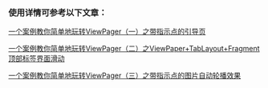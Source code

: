 ### **使用详情可参考以下文章：** ###

[一个案例教你简单地玩转ViewPager（一）之带指示点的引导页](https://panyz.github.io/2016/08/22/%E4%B8%80%E4%B8%AA%E6%A1%88%E4%BE%8B%E6%95%99%E4%BD%A0%E7%AE%80%E5%8D%95%E5%9C%B0%E7%8E%A9%E8%BD%ACViewPager%EF%BC%88%E4%B8%80%EF%BC%89%E4%B9%8B%E5%B8%A6%E6%8C%87%E7%A4%BA%E7%82%B9%E7%9A%84%E5%BC%95%E5%AF%BC%E9%A1%B5/)

[一个案例教你简单地玩转ViewPager（二）之ViewPaper+TabLayout+Fragment顶部标签界面滑动](https://panyz.github.io/2016/08/27/%E4%B8%80%E4%B8%AA%E6%A1%88%E4%BE%8B%E6%95%99%E4%BD%A0%E7%AE%80%E5%8D%95%E5%9C%B0%E7%8E%A9%E8%BD%ACViewPager%EF%BC%88%E4%BA%8C%EF%BC%89%E4%B9%8BViewPaper-TabLayout-Fragment%E9%A1%B6%E9%83%A8%E6%A0%87%E7%AD%BE%E7%95%8C%E9%9D%A2%E6%BB%91%E5%8A%A8/)

[一个案例教你简单地玩转ViewPager（三）之带指示点的图片自动轮播效果](https://panyz.github.io/2016/09/08/%E4%B8%80%E4%B8%AA%E6%A1%88%E4%BE%8B%E6%95%99%E4%BD%A0%E7%AE%80%E5%8D%95%E5%9C%B0%E7%8E%A9%E8%BD%ACViewPager%EF%BC%88%E4%B8%89%EF%BC%89%E4%B9%8B%E5%B8%A6%E6%8C%87%E7%A4%BA%E7%82%B9%E7%9A%84%E5%9B%BE%E7%89%87%E8%87%AA%E5%8A%A8%E8%BD%AE%E6%92%AD%E6%95%88%E6%9E%9C/)